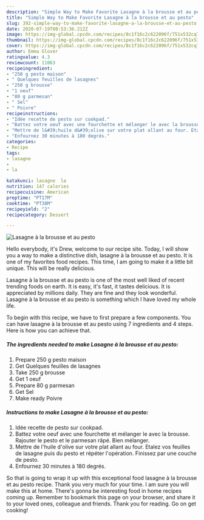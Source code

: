 ```yaml
---
description: "Simple Way to Make Favorite Lasagne à la brousse et au pesto"
title: "Simple Way to Make Favorite Lasagne à la brousse et au pesto"
slug: 392-simple-way-to-make-favorite-lasagne-a-la-brousse-et-au-pesto
date: 2020-07-19T08:53:36.212Z
image: https://img-global.cpcdn.com/recipes/8c1f16c2c622096f/751x532cq70/lasagne-a-la-brousse-et-au-pesto-photo-principale-de-la-recette.jpg
thumbnail: https://img-global.cpcdn.com/recipes/8c1f16c2c622096f/751x532cq70/lasagne-a-la-brousse-et-au-pesto-photo-principale-de-la-recette.jpg
cover: https://img-global.cpcdn.com/recipes/8c1f16c2c622096f/751x532cq70/lasagne-a-la-brousse-et-au-pesto-photo-principale-de-la-recette.jpg
author: Emma Glover
ratingvalue: 4.3
reviewcount: 11063
recipeingredient:
- "250 g pesto maison"
- " Quelques feuilles de lasagnes"
- "250 g brousse"
- "1 oeuf"
- "80 g parmesan"
- " Sel"
- " Poivre"
recipeinstructions:
- "Idée recette de pesto sur cookpad."
- "Battez votre oeuf avec une fourchette et mélanger le avec la brousse. Rajouter le pesto et le parmesan râpé. Bien mélanger."
- "Mettre de l&#39;huile d&#39;olive sur votre plat allant au four. Etalez vos feuilles de lasagne puis du pesto et répéter l&#39;opération. Finissez par une couche de pesto."
- "Enfournez 30 minutes à 180 degrés."
categories:
- Recipe
tags:
- lasagne
- 
- la

katakunci: lasagne  la 
nutrition: 147 calories
recipecuisine: American
preptime: "PT17M"
cooktime: "PT38M"
recipeyield: "2"
recipecategory: Dessert

---
```



![Lasagne à la brousse et au pesto](https://img-global.cpcdn.com/recipes/8c1f16c2c622096f/751x532cq70/lasagne-a-la-brousse-et-au-pesto-photo-principale-de-la-recette.jpg)

Hello everybody, it's Drew, welcome to our recipe site. Today, I will show you a way to make a distinctive dish, lasagne à la brousse et au pesto. It is one of my favorites food recipes. This time, I am going to make it a little bit unique. This will be really delicious.



Lasagne à la brousse et au pesto is one of the most well liked of recent trending foods on earth. It is easy, it's fast, it tastes delicious. It is appreciated by millions daily. They are fine and they look wonderful. Lasagne à la brousse et au pesto is something which I have loved my whole life.


To begin with this recipe, we have to first prepare a few components. You can have lasagne à la brousse et au pesto using 7 ingredients and 4 steps. Here is how you can achieve that.

<!--inarticleads1-->

##### The ingredients needed to make Lasagne à la brousse et au pesto:

1. Prepare 250 g pesto maison
1. Get  Quelques feuilles de lasagnes
1. Take 250 g brousse
1. Get 1 oeuf
1. Prepare 80 g parmesan
1. Get  Sel
1. Make ready  Poivre




<!--inarticleads2-->

##### Instructions to make Lasagne à la brousse et au pesto:

1. Idée recette de pesto sur cookpad.
1. Battez votre oeuf avec une fourchette et mélanger le avec la brousse. Rajouter le pesto et le parmesan râpé. Bien mélanger.
1. Mettre de l&#39;huile d&#39;olive sur votre plat allant au four. Etalez vos feuilles de lasagne puis du pesto et répéter l&#39;opération. Finissez par une couche de pesto.
1. Enfournez 30 minutes à 180 degrés.




So that is going to wrap it up with this exceptional food lasagne à la brousse et au pesto recipe. Thank you very much for your time. I am sure you will make this at home. There's gonna be interesting food in home recipes coming up. Remember to bookmark this page on your browser, and share it to your loved ones, colleague and friends. Thank you for reading. Go on get cooking!
